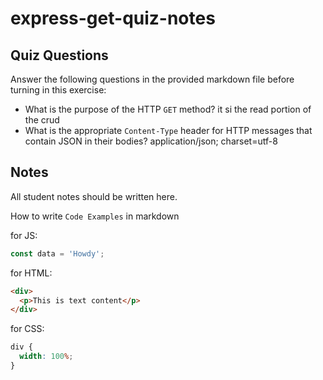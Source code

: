 # express-get-quiz-notes

## Quiz Questions

Answer the following questions in the provided markdown file before turning in this exercise:

- What is the purpose of the HTTP `GET` method?
  it si the read portion of the crud
- What is the appropriate `Content-Type` header for HTTP messages that contain JSON in their bodies?
  application/json; charset=utf-8

## Notes

All student notes should be written here.

How to write `Code Examples` in markdown

for JS:

```javascript
const data = 'Howdy';
```

for HTML:

```html
<div>
  <p>This is text content</p>
</div>
```

for CSS:

```css
div {
  width: 100%;
}
```
